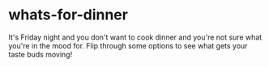 # whats-for-dinner
It's Friday night and you don't want to cook dinner and you're not sure what you're in the mood for. Flip through some options to see what gets your taste buds moving!
